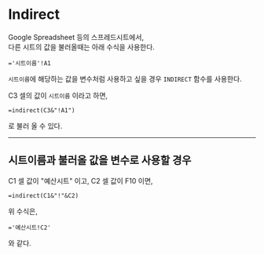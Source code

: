 # Indirect

Google Spreadsheet 등의 스프레드시트에서,  
다른 시트의 값을 불러올때는 아래 수식을 사용한다.

```
='시트이름'!A1
```

`시트이름`에 해당하는 값을 변수처럼 사용하고 싶을 경우 `INDIRECT` 함수를 사용한다.

C3 셀의 값이 `시트이름` 이라고 하면,

```
=indirect(C3&"!A1")
```

로 불러 올 수 있다.

---

## 시트이름과 불러올 값을 변수로 사용할 경우

C1 셀 값이 "예산시트" 이고, C2 셀 값이 F10 이면,

```
=indirect(C1&"!"&C2)
```

위 수식은,

```
='예산시트!C2'
```

와 같다.
